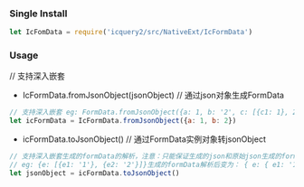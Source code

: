 ### Single Install
```javascript
let IcFomData = require('icquery2/src/NativeExt/IcFormData') 
```

### Usage

// 支持深入嵌套
* IcFormData.fromJsonObject(jsonObject) // 通过json对象生成FormData
```javascript
// 支持深入嵌套 eg: FormData.fromJsonObject({a: 1, b: '2', c: [{c1: 1}, 2, 3], d: {d1: 1, d2: [1, 2, 3], d3: [1, {d33: [1, 2]}]}, e: [{e1: 1}, {e2: 2}]})
let icFormData = IcFormData.fromJsonObject({a: 1, b: 2})
```

* icFormData.toJsonObject() // 通过FormData实例对象转jsonObject
```javascript
// 支持深入嵌套生成的formData的解析，注意：只能保证生成的json和原始json生成的formData相同，和原始json结构不一定完全相同
// eg: {e: [{e1: '1'}, {e2: '2'}]}生成的formData解析后变为： { e: { e1: '1', e2: '2' }}, 因为他们这两种类型生成formData的结构是一样的，所以没法保证生成的json和原始json一样
let jsonObject = icFormData.toJsonObject()
```

